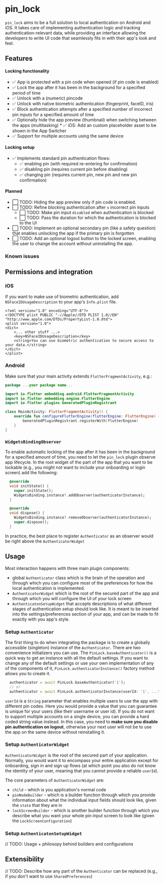 # pin_lock

`pin_lock` aims to be a full solution to local authentication on Android and iOS. It takes care of implementing authentication logic and tracking authentication-relevant data, while providing an interface allowing the developers to write UI code that seamlessly fits in with their app's look and feel.
## Features

#### Locking functionality
* ✅  App is protected with a pin code when opened (if pin code is enabled)
* ✅  Lock the app after it has been in the background for a specified period of time
* ✅  Unlock with a (numeric) pincode
* ✅  Unlock with native biometric authentication (fingerprint, faceID, iris)
* ✅  Block authentication attempts after a specified number of incorrect pin inputs for a specified amount of time
* ✅  Optionally hide the app preview (thumbnail) when switching between the apps (multitasking)
		* ✅ iOS: Add an custom placeholder asset to be shown in the App Switcher
* ✅  Support for multiple accounts using the same device

#### Locking setup 
* ✅  Implements standard pin authentication flows:
	* ✅  enabling pin (with required re-entering for confirmation)
	* ✅  disabling pin (requires current pin before disabling)
	* ✅  changing pin (requires current pin, new pin and new pin confirmation)

#### Planned
* ⬜️ TODO: Hiding the app preview only if pin code is enabled.
* ⬜️ TODO: Refine blocking authentication after `x` incorrect pin inputs
	* ⬜️ TODO: Make pin input `disabled` when authentication is blocked
	* ⬜️ TODO: Pass the duration for which the authentication is blocked to the UI
* ⬜️ TODO: Implement an optional secondary pin (like a safety question) that enables unlocking the app if the primary pin is forgotten
* ⬜️ TODO: Add an optional logout button to the locked screen, enabling the user to change the account without uninstalling the app.

### Known issues

## Permissions and integration

### iOS
If you want to make use of biometric authentication, add `NSFaceIDUsageDescription` to your app's `Info.plist` file.

```plist
<?xml version="1.0" encoding="UTF-8"?>
<!DOCTYPE plist PUBLIC "-//Apple//DTD PLIST 1.0//EN" "http://www.apple.com/DTDs/PropertyList-1.0.dtd">
<plist version="1.0">
<dict>
	<... other stuff ...>
	<key>NSFaceIDUsageDescription</key>
	<string>You can use biometric authentication to secure access to your data.</string>
</dict>
</plist>
```
### Android
Make sure that your main activity extends `FlutterFragmentActivity`, e.g.:
```kotlin
package ...your package name...

import io.flutter.embedding.android.FlutterFragmentActivity
import io.flutter.embedding.engine.FlutterEngine
import io.flutter.plugins.GeneratedPluginRegistrant

class MainActivity: FlutterFragmentActivity() {
    override fun configureFlutterEngine(flutterEngine: FlutterEngine) {
        GeneratedPluginRegistrant.registerWith(flutterEngine)
    }
}
```

### `WidgetsBindingObserver`
To enable automatic locking of the app after it has been in the background for a specified amount of time, you need to let the `pin_lock` plugin observe app lifecycle. In the root widget of the part of the app that you want to be lockable (e.g., you might not want to include your onboarding or login screen) add the following:

```dart
  @override
  void initState() {
    super.initState();
    WidgetsBinding.instance?.addObserver(authenticatorInstance);
  }

  @override
  void dispose() {
    WidgetsBinding.instance?.removeObserver(authenticatorInstance);
    super.dispose();
  }
```
In practice, the best place to register `Authenticator` as an observer would be right above the `AuthenticatorWidget`

## Usage
Most interaction happens with three main plugin components:
  - global `Authenticator` class which is the brain of the operation and through which you can configure most of the preferences for how the local authentication is implemented.
  - `AuthenticatorWidget` which is the root of the secured part of the app and through which you will configure the UI of your lock screen
  - `AuthenticatonSetupWidget` that accepts descriptions of what different stages of authentication setup should look like. It is meant to be inserted into the settings/preferences section of your app, and can be made to fit exactly with you app's style.

### Setup `Authenticator`

The first thing to do when integrating the package is to create a globally accessible (singleton) instance of the `Authenticator`. There are two convenience initializers you can use. The `PinLock.baseAuthenticator()` is a quick way to get an instance with all the default settings. If you want to change any of the default settings or use your own implementation of any of the components of it, `PinLock.authenticatorInstance()` factory method allows you to create it.
```dart
  authenticator = await PinLock.baseAuthenticator('1');
  // or
  authenticator = await PinLock.authenticatorInstance(userId: '1', ...the rest of your configuration here...);
```
`userId` is a `String` parameter that enables multiple users to use the app with different pin codes. Here you would provide a value that you can guarantee is unique for your users (like their username or user id). 
If you do not want to support multiple accounts on a single device, you can provide a hard coded string value instead. In this case, you need to **make sure you disable pin authentication on logout**, otherwise your next user will not be to use the app on the same device without reinstalling it.

### Setup `AuthenticatorWidget`

`AuthenticatorWidget` is the root of the secured part of your application. Normally, you would want it to encompass your entire application except for onboarding, sign in and sign up flows (at which point you also do not know the identity of your user, meaning that you cannot provide a reliable `userId`).

The core parameters of `AuthenticatorWidget` are:
- `child` - which is you application's normal code
- `pinNodeBuilder` - which is a builder function through which you provide information about what the individual input fields should look like, given the `state` that they are in
- `lockScreenBuilder` - which is another builder function through which you describe what you want your whole pin input screen to look like (given the `LockScreenConfiguration`)

### Setup `AuthenticatonSetupWidget`



// TODO: Usage + philosopy behind builders and configurations

## Extensibility
// TODO: Describe how any part of the `Authenticator` can be replaced (e.g., if you don't want to use `SharedPreferences`)
